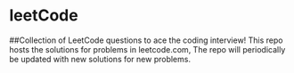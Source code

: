# leetCode
##Collection of LeetCode questions to ace the coding interview!
This repo hosts the solutions for problems in leetcode.com, The repo will periodically be updated with new solutions for new problems.
